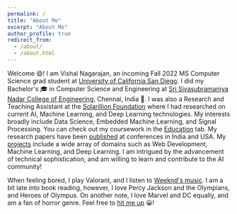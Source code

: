 ```yaml
---
permalink: /
title: "About Me"
excerpt: "About Me"
author_profile: true
redirect_from: 
  - /about/
  - /about.html
---
```


Welcome &#128516;! I am Vishal Nagarajan, an incoming Fall 2022 MS Computer Science grad student at [University of California San Diego](https://cse.ucsd.edu/graduate/degree-programs/ms-program). I did my Bachelor's &#127891; in Computer Science and Engineering at [Sri Sivasubramaniya Nadar College of Engineering](https://www.ssn.edu.in/), Chennai, India &#127979;. I was also a Research and Teaching Assistant at the [Solarillion Foundation](https://solarillionfoundation.org/) where I had researched on current AI, Machine Learning, and Deep Learning technologies. My interests broadly include Data Science, Embedded Machine Learning, and Signal Processing. You can check out my coursework in the [Education](https://vishaln15.github.io/education/) tab. My research papers have been [published](https://vishaln15.github.io/publications/) at conferences in India and USA. My [projects](https://vishaln15.github.io/projects/) include a wide array of domains such as Web Development, Machine Learning, and Deep Learning. I am intrigued by the advancement of technical sophistication, and am willing to learn and contribute to the AI community!

When feeling bored, I play Valorant, and I listen to [Weeknd's music](https://music.apple.com/in/playlist/my-weeknd-essentials/pl.u-NpXmzkGs4jBb6Gz?ls). I am a bit late into book reading, however, I love Percy Jackson and the Olympians, and Heroes of Olympus. On another note, I love Marvel and DC equally, and am a fan of horror genre. Feel free to [hit me up](https://vishaln15.github.io/contact/) &#128512;!